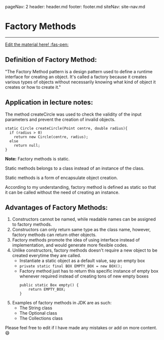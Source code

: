 <frontmatter>
  pageNav: 2
  header: header.md
  footer: footer.md
  siteNav: site-nav.md
</frontmatter>

<br> 

# Factory Methods 
<hr> 

<!-- DO NOT DELETE THIS LINK AND PLEASE WRITE BELOW THIS LINK-->
[Edit the material here! :fas-pen:](https://github.com/nus-cs2030/1920-s2/edit/master/contents/textbook/lecture02/factoryMethods/factoryMethods.md)
<!-- DO NOT DELETE THIS LINK AND PLEASE WRITE BELOW THIS LINK-->


## Definition of Factory Method:
"The Factory Method pattern is a design pattern used to define a runtime interface for creating an object. It's called a factory because it creates various types of objects without necessarily knowing what kind of object it creates or how to create it."
## Application in lecture notes:
The method createCircle was used to check the validity of the input parameters and prevent the creation of invalid objects.
```
static Circle createCircle(Point centre, double radius){
  if (radius > 0)
    return new Circle(centre, radius);
  else 
    return null;
}
```
**Note:** Factory methods is static. 

Static methods belongs to a class instead of an instance of the class.

Static methods is a form of encapsulate object creation. 

According to my understanding, factory method is defined as static so that it can be called without the need of creating an instance.
## Advantages of Factory Methods:
1. Constructors cannot be named, while readable names can be assigned to factory methods.
2. Constructors can only return same type as the class name, however, factory methods can return other objects.
3. Factory methods promote the idea of using interface instead of implementation, and would generate more flexible codes.
4. Unlike constructors, factory methods doesn't require a new object to be created everytime they are called.
   - Instantiate a static object as a default value, say an empty box
   - `private static final BOX EMPTY_BOX = new BOX();`
   - Factory method just has to return this specific instance of empty box whenever required instead of creating tons of new empty boxes
      ```
      public static Box empty() {
          return EMPTY_BOX;
      }
      ```
5. Examples of factory methods in JDK are as such:
   - The String class
   - The Optional class
   - The Collections class
   
Please feel free to edit if I have made any mistakes or add on more content.:smile:
